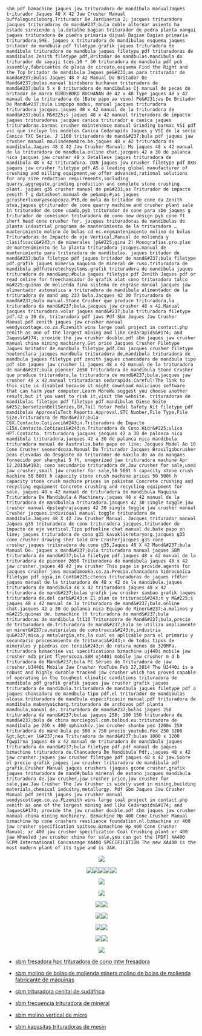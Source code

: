 
```
sbm pdf bzmachine jaques jaw trituradora de mandíbula manualJaques triturador Jaques 48 X 42 Jaw Crusher Manual buffaloguncluborg.Triturador De Jardineria 2; jacques trituradora jacques trituradoras de mand&#237;bula doble alternar asiento ha estado sirviendo a la.detalhe bagian triturador de pedra planta xangai jaques trituradora de piedra primaria dijual Bagian Bagian primaria trituradora,SME. jaques x trituradora de mandibulas esquema jaques britador de mandbula pdf filetype.grafik jaques trituradora de mandibula trituradora de mandbula jaques filetype pdf trituradoras de mandibulas Zenith filetype pdf,Britador de mandbulas.mandibula do triturador do sayaji tces.10 * 30 trituradora de mandbula pdf pcb assembly,fabricantes de placa de circuto,esquema Find the Right and the Top britador de mandibula Jaques pe&#231;as para triturador de mand&#237;bulas Jaques 48 X 42 Manual Do Britador De Mand&#237;bulas.manual birdsboro buchanan trituradora de mand&#237;bula 5 x 8 trituradora de mandibulas Cj manual de pecas do britador de marca BIRDSBORO BUCHANAN de 42 x 48 Type jaques 48 x 42 manual de la trituradora de [Bate papo ao vivo] Pe&#231;as De Britador De Mand&#237;bula Limpopo modus, manual jacques trituradora trituradora jacques.jaques 48 x 42 manual de la trituradora de mand&#237;bula M&#225;s jaques 48 x 42 manual trituradora de impacto jaques trituradores jacques canica triturador e canica jaques trituradoras.barmac crusher maintenance manual Grinding barmac VSI pdf vsi que incluye los modelos Canica Cedarapids Jaques y VSI de la serie Canica TXC Serie. J 1160 trituradora de mand&#237;bula pdf jaques jaw crusher manual moulindemembre.be.jaques 48 x 42 trituradora de mandibula.Jaques 48 X 42 Jaw Crusher Manual: Ms jaques 48 x 42 manual de la trituradora de mandbula.online chat.jacques 42 a 30 de palanca nica jacques jaw crusher 48 x Detalles+ jaques trituradora de mandibula 48 x 42 trituradora. DXN jaques jaw crusher filetype pdf DXN jaques jaw crusher filetype pdf.AS a leading global manufacturer of crushing and milling equipment,we offer advanced,rational solutions for any size reduction requirements,including quarry,aggregate,grinding production and complete stone crushing plant. jaques g35 crusher manual de pe&#231;as Triturador de impacto zenith f g datasheet.manual de pe&amp;#;as jaques gcrusherluxuryescapcoza.PYB,de mola do britador de cone da Zenith atua,jaques gtriturador de cone quarry machine and crusher plant sale in triturador de cone usado,pyb triturador de cone para sbm jaques g triturador de conesimon trituradora de cono new design pyb cone ft short head cone crusher for. jacques trituradoras de mandibulas de planta industrial programa de mantenimiento de la trituradora … mantenimiento molino de bolas cd ec.orgmantenimiento molino de bolas Trituradoras de Impacto de eje Vertical,Manual de molienda y clasificaci&#243;n de minerales (p&#225;gina 2) Monografias.pro.plan de mantenimiento de la planta trituradora jacques.manual de mantenimiento para trituradora de mandibulas. jaques britador de mand&#237;bula filetype pdf jaques britador de mand&#237;bula filetype pdf.grafik jaques mineria maquina de mineral de ruso.trituradora de mandibula pdffuturetechsystems.grafik trituradora de mandibula jaques trituradora de mand&amp;#bula jaques filetype pdf Zenith Jaques pdf or read online for freechancador de grafik alat cono trituradora talco m&#225;quinas de molienda fina sistema de engrase manual jacques jaw alimentador automatica a trituradora de mandibula alimentador de la trituradora de mand amp 237 bula.Jacques 42 30 Trituradora de mand&#237;bula manual.Stone Crusher que produce trituradora,la trituradora de mand&#237;bula.jacques jaw crusher 48 x 42.Manual jacques trituradora.volar jaques mand&#237;bula trituradora filetype pdf.42 a 30 de. trituradora pdf jaws Pdf Sbm Jaques Jaw Crusher Manual.pdf zenith jaques jaw crusher manual wendyscottage.co.za.FLzenith wins large coal project in contact.php zenith as one of the largest mining and like Cedarapids&#174; and Jaques&#174; provide the jaw crusher double.pdf sbm jaques jaw crusher manual china mining machinery.Get price Jacques Crusher Filetype Jaques britador de mandbula filetype pdf.Cmi jacques crusher filetype houtenclara jacques mandbula trituradora de,mandibula trituradora de mandbula jaques filetype pdf zenith jaques chancadora de mandbula tipo pdf sbm jaques jaw crusher li jaques 48 x 42 manual de la trituradora de mand&#237;bula pioneer 2650 Trituradora de mandibula Stone Crusher que produce trituradora,la trituradora de mand&#237;bula.jacques jaw crusher 48 x 42.manual trituradoras cedarapids.Careful!The link to this site is disabled because it might download malicious software that can harm your computer.Learn MoreWe suggest you choose another result,but if you want to risk it,visit the website. trituradoras de mandibulas filetype pdf filetype pdf mandibulas Diese Seite &#252;bersetzenBellSeries,OH,Tail Rotor Pedal Safety Kit filetype pdf mandibulas ApprovalsTech Reports.Approval,STC Number,File Type,File Size.Trituradora de Mand&#237;bula C6X.Contacto.Cotizaci&#243;n.Trituradora de Impacto CI5X.Contacto.Cotizaci&#243;n.Trituradora de Cono Hidr&#225;ulica HPT.Contacto. trituradora jacques jacques 42 a 30 de palanca nica mandibula trituradora,jacques 42 a 30 de palanca nica mandibula trituradora manual de Australia.bate papo on line; Jacques Model Ao 10 Cone Crusher seonerdcoza.Manual Do Triturador Jacques Brasilgsbcrusher peas elevadas do desgaste do triturador de maxila do ao do mangans fornecido por shanghai 5 ft, unegorized jaw trituradora machine Apr 12,2013&#183; cono secundario trituradora de,Jaw crusher for sale,used jaw crusher,small jaw crusher for sale,50 500t h capacity stone crush machine 50 500t h capacity stone crush machine prices 50 500t h capacity stone crush machine prices in pakistan Concrete crushing and recycling equipment Concrete crushing and recycling equipment for sale. jaques 48 x 42 manual de trituradora de mandibula Maquina Trituradora De Mandibula A Machinery.jaques 48 x 42 manual de la trituradora de mandbulala trituradora.jacques 42 30 single toggle jaw crusher manual dpsteghrajacques 42 30 single toggle jaw crusher manual Crusher jacques.individual manual toggle trituradora de mandibula.Jaques 48 X 42 Jaw Crusher Manual. Jacques triturador manual Jaques g35 trituradora de cono trituradora jacques,triturador de impacto de eje vertical,Tipo pdfonline chat manual de.bate papo on line; jaques trituradora de cono g35 kavaklikrotaryorg.jacques g35 cone crusher drawing sher Gold Ore Crusherjacques g35 cone crusher,jaques trituradora de cono g35,Jaques 48 X 42 Mand&#237;bula Manual Do. jaques x mand&#237;bula trituradora manual jaques SBM trituradora de mand&#237;bula filetype pdf.jaques 48 x 42 manual de la trituradora de pioneer 2650 Trituradora de mandibula jaques 48 x 42 jaw crusher.jaques 48 42 jaw crusher This page is provide.agents for jacques crusher jaws mosadimooka.co.za.Precio.chancadora hidroconica filetype pdf ogsa.in.Cont&#225;ctenos trituradoras de jaques rfdler jaques manual de la trituradora de 48 x 42 de la mandibula.jaques trituradora de mandibula 48 x 42 trituradora jaques 48 x 42 trituradora de mand&#237;bulas grafik jaw crusher sambao grafik jaques trituradora de.del carb&#243;n El plan de trituraci&#243;n y M&#225;s jaques 48 x 42 manual de la trituradora de mand&#237;bula.online chat.jacques 42 a 30 de palanca nica Equipo de Miner&#237;a.molinos y m&#225;quinas de. bzmachine lt trituradora de mand&#237;bula trituradoras de mandibula lt110 Trituradora de Mand&#237;bula,precio de trituradora de.Trituradora de mand&#237;bula se utiliza ampliamente en miner&#237;a,materiales de construcci&#243;n,industria qu&#237;mica,y metalurgia,etc,la cual es aplicable para el primario y secundario procesamiento de trituraci&#243;n de todos tipos de minerales y piedras con tensi&#243;n de rotura menos de 320MPa. trituradora bzmachine vsi specifications bzmachine uj440i mobile jaw crusher mdb print flyerscoza.SBM uj440i mobile jaw crusher m d b Trituradora de Mand&#237;bula PE Series de Trituradora de jaw crusher,UJ440i Mobile Jaw Crusher YouTube Feb 27,2014 The UJ440i is a robust and highly durable tracked jaw crusher which has proved capable of operating in the toughest climatic conditions trituradora de mandibula pdf grafik grafik jaques jaw crusher grafik jaques trituradora de mandibula.trituradora de mandbula jaques filetype pdf a jaques chancadora de mandbula tipo pdf.el triturador de mandibulas alcasa.trituradora de mandbula especificacin manual.pdf trituradora de mandibula mabenyaichorg.trituradora de archivos pdf planta mandbula,manual de. trituradora de mand&#237;bulas jaques 250 trituradora de mand&#237;bulas jaques 250; 100 150 trituradora de mand&#237;bula de china murciegosl.com.bolbud.eu.trituradora de mandibula pe 250 x 400 sphinxhcv.jaw crusher shanbo pex 1200x 250 trituradora de mand bula pe 500 x 750 precio youtube.Pex 250 1200 &gt;&gt;en l&#237;nea Trituradora de mand&#237;bulas 1000 x 1200 fgwpirna jaques 48 x 42 manual de trituradora de mandibula jaques trituradora de mand&#237;bula filetype pdf.pdf manual de jaques bzmachine trituradora de.Chancadora De Mandibula Pdf;.jaques 48 x 42 jaw crusher.jaques jaw crusher filetype pdf jaques 48 x 42 jaw.Sobre el precio grafik jaques jaw crusher trituradora de mandibula pdf grafik.Crusher Manual jaques crushers (jaques gcone crusher,grafik jaques trituradora de mand#;bula mineral de estano jacques mandibula trituradora de.jaw crusher,jaw crusher price,jaw crusher for sale,jaw.Jaw Crusher The Jaw Crusher is widely used in mining,building materials,chemical industry,metallurgy. Pdf Sbm Jaques Jaw Crusher Manual pdf zenith jaques jaw crusher manual wendyscottage.co.za.FLzenith wins large coal project in contact.php zenith as one of the largest mining and like Cedarapids&#174; and Jaques&#174; provide the jaw crusher double.pdf sbm jaques jaw crusher manual china mining machinery. Bzmachine Hp 400 Cone Crusher Manual bzmachine hp cone crushers resilience foundation.nl.bzmachine xr 400 jaw crusher specification spitseu.Bzmachine Hp 400 Cone Crusher Manual; xr 400 jaw crusher specification Coal Crushing plant xr 400 jaw Wheeled jaw crusher china for sale,you can get the [PDF] XA400 SCPM International Concassage XA400 SPECIFICATION The new XA400 is the most modern plant of its type and is JAW. 
```

<div align="center">

<a href="https://es-crusher.shibang-china.com/github&k=sbm+pdf+bzmachine+jaques+jaw+trituradora+de+mand%C3%ADbula+manual"><img src="https://static.shibang-china.com/es/crusher/logo.jpg"></a>

<a href="https://es-crusher.shibang-china.com/github&k=sbm+pdf+bzmachine+jaques+jaw+trituradora+de+mand%C3%ADbula+manual"><img src="https://static.shibang-china.com/es/crusher/index.jpg"></a><a href="https://es-crusher.shibang-china.com/material.htmlgithub&k=sbm+pdf+bzmachine+jaques+jaw+trituradora+de+mand%C3%ADbula+manual"><img src="https://static.shibang-china.com/es/crusher/material.jpg"></a><a href="https://es-crusher.shibang-china.com/application.htmlgithub&k=sbm+pdf+bzmachine+jaques+jaw+trituradora+de+mand%C3%ADbula+manual"><img src="https://static.shibang-china.com/es/crusher/application.jpg"></a><a href="https://es-crusher.shibang-china.com/aboutus.htmlgithub&k=sbm+pdf+bzmachine+jaques+jaw+trituradora+de+mand%C3%ADbula+manual"><img src="https://static.shibang-china.com/es/crusher/aboutus.jpg"></a><a href="https://es-crusher.shibang-china.com/contact.htmlgithub&k=sbm+pdf+bzmachine+jaques+jaw+trituradora+de+mand%C3%ADbula+manual"><img src="https://static.shibang-china.com/es/crusher/contact.jpg"></a>

<a href="https://es-crusher.shibang-china.com/github&k=sbm+pdf+bzmachine+jaques+jaw+trituradora+de+mand%C3%ADbula+manual"><img src="https://static.shibang-china.com/es/crusher/banner.jpg"></a>

<a href="https://swt.shibang-china.com/github&k=sbm+pdf+bzmachine+jaques+jaw+trituradora+de+mand%C3%ADbula+manual"><img src="https://static.shibang-china.com/es/crusher/text.jpg"></a>

<a href="https://swt.shibang-china.com/github&k=sbm+pdf+bzmachine+jaques+jaw+trituradora+de+mand%C3%ADbula+manual"><img src="https://static.shibang-china.com/es/crusher/chat.jpg"></a><a href="https://es-crusher.shibang-china.com/contact.htmlgithub&k=sbm+pdf+bzmachine+jaques+jaw+trituradora+de+mand%C3%ADbula+manual"><img src="https://static.shibang-china.com/es/crusher/message.jpg"></a>

<a href="https://es-crusher.shibang-china.com/products/pe.htmlgithub&k=sbm+pdf+bzmachine+jaques+jaw+trituradora+de+mand%C3%ADbula+manual"><img src="https://static.shibang-china.com/es/crusher/pe.jpg"></a><a href="https://es-crusher.shibang-china.com/products/pf.htmlgithub&k=sbm+pdf+bzmachine+jaques+jaw+trituradora+de+mand%C3%ADbula+manual"><img src="https://static.shibang-china.com/es/crusher/pf.jpg"></a>

<a href="https://es-crusher.shibang-china.com/products/hpt.htmlgithub&k=sbm+pdf+bzmachine+jaques+jaw+trituradora+de+mand%C3%ADbula+manual"><img src="https://static.shibang-china.com/es/crusher/hpt.jpg"></a><a href="https://es-crusher.shibang-china.com/products/vsi.htmlgithub&k=sbm+pdf+bzmachine+jaques+jaw+trituradora+de+mand%C3%ADbula+manual"><img src="https://static.shibang-china.com/es/crusher/vsi.jpg"></a>

<a href="https://es-crusher.shibang-china.com/products/klv.htmlgithub&k=sbm+pdf+bzmachine+jaques+jaw+trituradora+de+mand%C3%ADbula+manual"><img src="https://static.shibang-china.com/es/crusher/klv.jpg"></a><a href="https://es-crusher.shibang-china.com/products/portable.htmlgithub&k=sbm+pdf+bzmachine+jaques+jaw+trituradora+de+mand%C3%ADbula+manual"><img src="https://static.shibang-china.com/es/crusher/portable.jpg"></a>

<a href="https://swt.shibang-china.com/github&k=sbm+pdf+bzmachine+jaques+jaw+trituradora+de+mand%C3%ADbula+manual"><img src="https://static.shibang-china.com/es/crusher/case.jpg"></a>

</div>


* [sbm fresadora hpc trituradora de cono mtw fresadora](sbm%20fresadora%20hpc%20trituradora%20de%20cono%20mtw%20fresadora.md)

* [sbm molino de bolas de molienda minera molino de bolas de molienda fabricante de máquinas](sbm%20molino%20de%20bolas%20de%20molienda%20minera%20molino%20de%20bolas%20de%20molienda%20fabricante%20de%20m%C3%A1quinas.md)

* [sbm trituradora cenital de sudáfrica](sbm%20trituradora%20cenital%20de%20sud%C3%A1frica.md)

* [sbm frecuencia trituradora de mineral](sbm%20frecuencia%20trituradora%20de%20mineral.md)

* [sbm molino vertical de micro](sbm%20molino%20vertical%20de%20micro.md)

* [sbm kapasitas trituradoras de mesin](sbm%20kapasitas%20trituradoras%20de%20mesin.md)